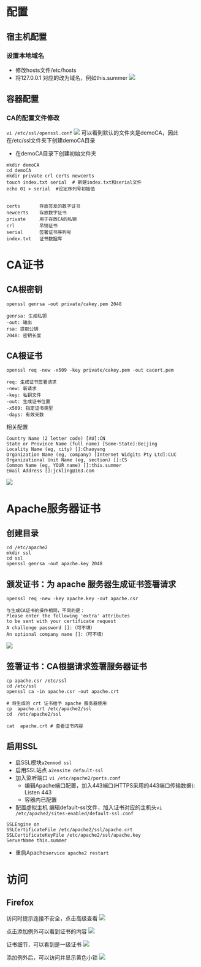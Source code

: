 # 配置
## 宿主机配置
### 设置本地域名
* 修改hosts文件/etc/hosts
* 将127.0.0.1 对应的改为域名，例如this.summer
![](hosts.png)

## 容器配置
### CA的配置文件修改
`vi /etc/ssl/openssl.conf`
![](openssl.png)
可以看到默认的文件夹是demoCA，因此在/etc/ssl文件夹下创建demoCA目录
* 在demoCA目录下创建初始文件夹
```
mkdir demoCA
cd demoCA
mkdir private crl certs newcerts
touch index.txt serial  # 新建index.txt和serial文件
echo 01 > serial  #设定序列号初始值


certs       存放签发的数字证书
newcerts    存放数字证书
private     用于存放CA的私钥
crl         吊销证书
serial      签署证书序列号
index.txt   证书数据库
```

# CA证书
## CA根密钥
```
openssl genrsa -out private/cakey.pem 2048

genrsa: 生成私钥
-out: 输出
rsa: 提取公钥 
2048: 密钥长度
```

## CA根证书
```
openssl req -new -x509 -key private/cakey.pem -out cacert.pem

req: 生成证书签署请求
-new: 新请求
-key: 私钥文件
-out: 生成证书位置
-x509: 指定证书类型
-days: 有效天数
```

相关配置
```
Country Name (2 letter code) [AU]:CN
State or Province Name (full name) [Some-State]:Beijing
Locality Name (eg, city) []:Chaoyang
Organization Name (eg, company) [Internet Widgits Pty Ltd]:CUC
Organizational Unit Name (eg, section) []:CS
Common Name (eg, YOUR name) []:this.summer
Email Address []:jckling@163.com
```
![](https://github.com/jckling/ac-demo/blob/master/img/cacert.png)

# Apache服务器证书
## 创建目录
```
cd /etc/apache2
mkdir ssl
cd ssl
openssl genrsa -out apache.key 2048
```

## 颁发证书：为 apache 服务器生成证书签署请求
```
openssl req -new -key apache.key -out apache.csr

与生成CA证书的操作相同，不同的是：
Please enter the following 'extra' attributes
to be sent with your certificate request
A challenge password []:（可不填）
An optional company name []:（可不填）
```
![](https://github.com/jckling/ac-demo/blob/master/img/apache.png)

## 签署证书：CA根据请求签署服务器证书
```
cp apache.csr /etc/ssl
cd /etc/ssl
openssl ca -in apache.csr -out apache.crt

# 将生成的 crt 证书给予 apache 服务器使用
cp  apache.crt /etc/apache2/ssl
cd  /etc/apache2/ssl

cat  apache.crt # 查看证书内容
```

## 启用SSL
* 启SSL模块`a2enmod ssl`
* 启用SSL站点 `a2ensite default-ssl`
* 加入监听端口 `vi /etc/apache2/ports.conf`
    * 编辑Apache端口配置，加入443端口(HTTPS采用的443端口传输数据): Listen 443
    * 容器内已配置
* 配置虚拟主机 编辑default-ssl文件，加入证书对应的主机头`vi /etc/apache2/sites-enabled/default-ssl.conf`
```
SSLEngine on
SSLCertificateFile /etc/apache2/ssl/apache.crt
SSLCertificateKeyFile /etc/apache2/ssl/apache.key
ServerName this.summer
```
* 重启Apache`service apache2 restart`

# 访问
## Firefox
访问时提示连接不安全，点击高级查看
![](https://github.com/jckling/ac-demo/blob/master/img/ca.png)

点击添加例外可以看到证书的内容
![](https://github.com/jckling/ac-demo/blob/master/img/ca1.png)

证书细节，可以看到是一级证书
![](https://github.com/jckling/ac-demo/blob/master/img/ca2.png)

添加例外后，可以访问并显示黄色小锁
![](https://github.com/jckling/ac-demo/blob/master/img/ca3.png)